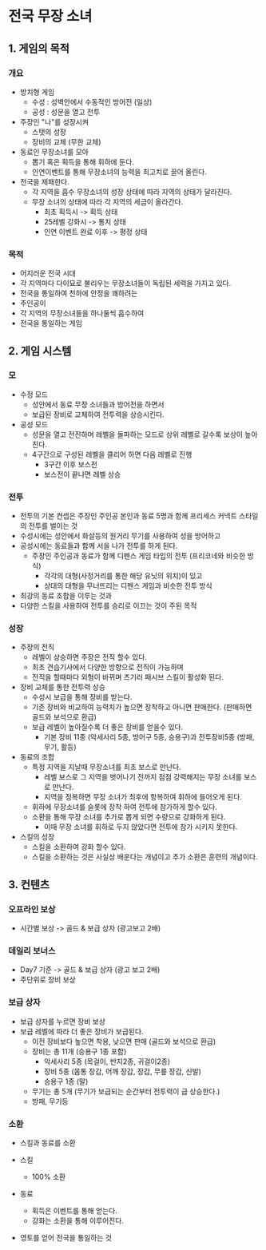 # 전국 무장 소녀
## 1. 게임의 목적
### 개요
  - 방치형 게임
    - 수성 : 성벽안에서 수동적인 방어전 (일상)
    - 공성 : 성문을 열고 전투
  - 주장인 "나"를 성장시켜
    - 스탯의 성장
    - 장비의 교체 (무한 교체)
  - 동료인 무장소녀를 모아
    - 뽑기 혹은 획득을 통해 휘하에 둔다.
    - 인연이벤트를 통해 무장소녀의 능력을 최고치로 끌어 올린다. 
  - 전국을 제패한다.
    - 각 지역을 흡수 무장소녀의 성장 상태에 따라 지역의 상태가 달라진다.
    - 무장 소녀의 상태에 따라 각 지역의 세금이 올라간다.
      - 최초 획득시 -> 획득 상태
      - 25레벨 강화시 -> 통치 상태
      - 인연 이벤트 완료 이후 -> 평정 상태   
### 목적
  - 어지러운 전국 시대
  - 각 지역마다 다이묘로 불리우는 무장소녀들이 독립된 세력을 가지고 있다.
  - 전국을 통일하여 천하에 안정을 꽤하려는
  - 주인공이
  - 각 지역의 무장소녀들을 하나둘씩 흡수하여
  - 전국을 통일하는 게임

## 2. 게임 시스템
### 모
  - 수정 모드
    - 성안에서 동료 무장 소녀들과 방어전을 하면서
    - 보급된 장비로 교체하여 전투력을 상승시킨다.   
  - 공성 모드
    - 성문을 열고 전진하며 레벨을 돌파하는 모드로 상위 레벨로 갈수록 보상이 높아진다.
    - 4구간으로 구성된 레벨을 클리어 하면 다음 레벨로 진행
      - 3구간 이후 보스전
      - 보스전이 끝나면 레벨 상승  
### 전투 
  - 전투의 기본 컨셉은 주장인 주인공 본인과 동료 5명과 함께 프리세스 커넥트 스타일의 전투를 벌이는 것
  - 수성시에는 성안에서 화살등의 원거리 무기를 사용하여 성을 방어하고
  - 공성시에는 동료들과 함께 서을 나가 전투를 하게 된다.
    - 주장인 주인공과 동료가 함께 디펜스 게임 타입의 전투 (프리코네와 비슷한 방식)
      - 각각의 대형(사정거리를 통한 해당 유닛의 위치)이 있고
      - 상대의 대형을 무너뜨리는 디펜스 게임과 비슷한 전투 방식  
  - 최강의 동료 조합을 이루는 것과
  - 다양한 스킬을 사용하여 전투를 승리로 이끄는 것이 주된 목적

### 성장
  - 주장의 전직
    - 레벨이 상승하면 주장은 전직 할수 있다.
    - 최초 견습기사에서 다양한 방향으로 전직이 가능하며
    - 전직을 할때마다 외형이 바뀌며 츠기러 패시브 스킬이 활성화 된다. 
  - 장비 교체를 통한 전투력 상승
    - 수성시 보급을 통해 장비를 받는다.
    - 기존 장비와 비교하여 능력치가 높으면 장착하고 아니면 판매한다. (판매하면 골드와 보석으로 환급)
    - 보급 레벨이 높아질수록 더 좋은 장비를 얻을수 있다.
      - 기본 장비 11종 (악세사리 5종, 방어구 5종, 승용구)과 전투장비5종 (방패, 무기, 활등)  
  - 동료의 조합
    - 특정 지역을 지날때 무장소녀를 최초 보스로 만난다.
      - 레벨 보스로 그 지역을 벗어나기 전까지 점점 강력해지는 무장 소녀를 보스로 만난다.
      - 지역을 정복하면 무장 소녀가 최후에 항복하여 휘하에 들어오게 된다.
    - 휘하에 무장소녀를 슬롯에 장착 하여 전투에 참가하게 할수 있다.
    - 소환을 통해 무장 소녀를 추가로 뽑게 되면 수량으로 강화하게 된다.
      - 이때 무장 소녀를 휘하로 두지 않았다면 전투에 참가 시키지 못한다.     
  - 스킬의 성장
    - 스킬을 소환하여 강화 할수 있다.
    - 스킬을 소환하는 것은 사실상 배운다는 개념이고 추가 소환은 훈련의 개념이다. 

## 3. 컨텐츠
### 오프라인 보상 
  - 시간별 보상 -> 골드 & 보급 상자 (광고보고 2배)
### 데일리 보너스
  - Day7 기준 -> 골드 & 보급 상자 (광고 보고 2배)
  - 주단위로 장비 보상 
### 보급 상자
  - 보급 상자를 누르면 장비 보상
  - 보급 레벨에 따라 더 좋은 장비가 보급된다. 
    - 이전 장비보다 높으면 착용, 낮으면 판매 (골드와 보석으로 환급)  
    - 장비는 총 11개 (승용구 1종 포함)
      - 악세사리 5종 (목걸이, 반지2종, 귀걸이2종)
      - 장비 5종 (몸통 장갑, 어깨 장갑, 장갑, 무릎 장갑, 신발)
      - 승용구 1종 (말)
    -  무기는 총 5개 (무기가 보급되는 순간부터 전투력이 급 상승한다.)
      - 방패, 무기등     

### 소환
  - 스킬과 동료를 소환
  - 스킬
    - 100% 소환  
  - 동료
    - 획득은 이벤트를 통해 얻는다.
    - 강화는 소환을 통해 이루어진다. 







  - 영토를 얻어 전국을 통일하는 것
